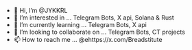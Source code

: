 - 👋 Hi, I’m @JYKKRL
- 👀 I’m interested in ... Telegram Bots, X api, Solana & Rust
- 🌱 I’m currently learning ... Telegram Bots, X api
- 💞️ I’m looking to collaborate on ... Telegram Bots, CT projects
- 📫 How to reach me ... @ehttps://x.com/Breadstitute

<!---
JYKKRL/JYKKRL is a ✨ special ✨ repository because its `README.md` (this file) appears on your GitHub profile.
You can click the Preview link to take a look at your changes.
--->

